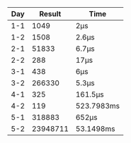 | Day | Result   | Time       |
| --- | -------- | ---------- |
| 1-1 | 1049     | 2µs        |
| 1-2 | 1508     | 2.6µs      |
| 2-1 | 51833    | 6.7µs      |
| 2-2 | 288      | 17µs       |
| 3-1 | 438      | 6µs        |
| 3-2 | 266330   | 5.3µs      |
| 4-1 | 325      | 161.5µs    |
| 4-2 | 119      | 523.7983ms |
| 5-1 | 318883   | 652µs      |
| 5-2 | 23948711 | 53.1498ms  |